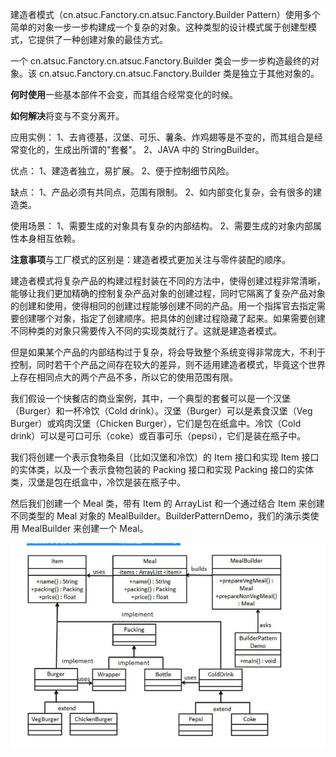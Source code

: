 建造者模式（cn.atsuc.Fanctory.cn.atsuc.Fanctory.Builder Pattern）使用多个简单的对象一步一步构建成一个复杂的对象。这种类型的设计模式属于创建型模式，它提供了一种创建对象的最佳方式。

一个 cn.atsuc.Fanctory.cn.atsuc.Fanctory.Builder 类会一步一步构造最终的对象。该 cn.atsuc.Fanctory.cn.atsuc.Fanctory.Builder 类是独立于其他对象的。

**何时使用**一些基本部件不会变，而其组合经常变化的时候。

**如何解决**将变与不变分离开。

应用实例： 1、去肯德基，汉堡、可乐、薯条、炸鸡翅等是不变的，而其组合是经常变化的，生成出所谓的"套餐"。 2、JAVA 中的 StringBuilder。

优点： 1、建造者独立，易扩展。 2、便于控制细节风险。

缺点： 1、产品必须有共同点，范围有限制。 2、如内部变化复杂，会有很多的建造类。

使用场景： 1、需要生成的对象具有复杂的内部结构。 2、需要生成的对象内部属性本身相互依赖。

**注意事项**与工厂模式的区别是：建造者模式更加关注与零件装配的顺序。

建造者模式将复杂产品的构建过程封装在不同的方法中，使得创建过程非常清晰，能够让我们更加精确的控制复杂产品对象的创建过程，同时它隔离了复杂产品对象的创建和使用，使得相同的创建过程能够创建不同的产品。用一个指挥官去指定需要创建哪个对象，指定了创建顺序。把具体的创建过程隐藏了起来。如果需要创建不同种类的对象只需要传入不同的实现类就行了。这就是建造者模式。

但是如果某个产品的内部结构过于复杂，将会导致整个系统变得非常庞大，不利于控制，同时若干个产品之间存在较大的差异，则不适用建造者模式，毕竟这个世界上存在相同点大的两个产品不多，所以它的使用范围有限。



我们假设一个快餐店的商业案例，其中，一个典型的套餐可以是一个汉堡（Burger）和一杯冷饮（Cold drink）。汉堡（Burger）可以是素食汉堡（Veg Burger）或鸡肉汉堡（Chicken Burger），它们是包在纸盒中。冷饮（Cold drink）可以是可口可乐（coke）或百事可乐（pepsi），它们是装在瓶子中。

我们将创建一个表示食物条目（比如汉堡和冷饮）的 Item 接口和实现 Item 接口的实体类，以及一个表示食物包装的 Packing 接口和实现 Packing 接口的实体类，汉堡是包在纸盒中，冷饮是装在瓶子中。

然后我们创建一个 Meal 类，带有 Item 的 ArrayList 和一个通过结合 Item 来创建不同类型的 Meal 对象的 MealBuilder。BuilderPatternDemo，我们的演示类使用 MealBuilder 来创建一个 Meal。

![img.png](img.png)
